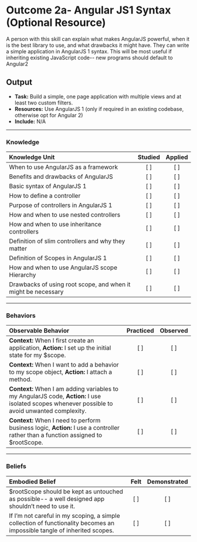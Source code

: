 # Outcome 2a- Angular JS1 Syntax (Optional Resource)
A person with this skill can explain what makes AngularJS powerful, when it is the best library to use, and what drawbacks it might have. They can write a simple application in AngularJS 1 syntax. This will be most useful if inheriting existing JavaScript code-- new programs should default to Angular2

## Output
- **Task:** Build a simple, one page application with multiple views and at least two custom filters. 
- **Resources:** Use AngularJS 1 (only if required in an existing codebase, otherwise opt for Angular 2)
- **Include:** N/A

-------

### Knowledge

| Knowledge Unit   |      Studied      | Applied |
|:-------------|:------------------:|:--------:|
| When to use AngularJS as a framework | [ ] | [ ] |
| Benefits and drawbacks of AngularJS | [ ] | [ ] |
| Basic syntax of AngularJS 1 | [ ] | [ ] |
| How to define a controller | [ ] | [ ] |
| Purpose of controllers in AngularJS 1 | [ ] | [ ] |
| How and when to use nested controllers | [ ] | [ ] |
| How and when to use inheritance controllers | [ ] | [ ] |
| Definition of slim controllers and why they matter | [ ] | [ ] |
| Definition of Scopes in AngularJS 1 | [ ] | [ ] |
| How and when to use AngularJS scope Hierarchy | [ ] | [ ] |
| Drawbacks of using root scope, and when it might be necessary | [ ] | [ ] |

-------

### Behaviors

| Observable Behavior   |      Practiced      | Observed |
|:-------------|:------------------:|:--------:|
| **Context:** When I first create an application, **Action:** I set up the initial state for my $scope. | [ ] | [ ] |
| **Context:** When I want to add a behavior to my scope object, **Action:** I attach a method. | [ ] | [ ] |
| **Context:** When I am adding variables to my AngularJS code, **Action:**  I use isolated scopes whenever possible to avoid unwanted complexity. | [ ] | [ ] |
| **Context:** When I need to perform business logic, **Action:** I use a controller rather than a function assigned to $rootScope. | [ ] | [ ] |

-------

### Beliefs

| Embodied Belief   |      Felt      | Demonstrated |
|:-------------|:------------------:|:--------:|
| $rootScope should be kept as untouched as possible-- a well designed app shouldn’t need to use it. | [ ] | [ ] |
| If I’m not careful in my scoping, a simple collection of functionality becomes an impossible tangle of inherited scopes. | [ ] | [ ] |
